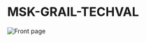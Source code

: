 # MSK-GRAIL-TECHVAL

![Front page](https://github.com/ndbrown6/MSK-GRAIL-TECHVAL/blob/master/ext/Figure_5-01.png)